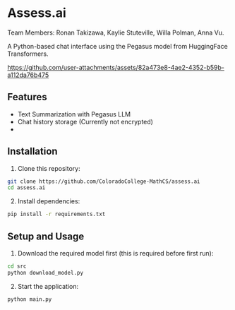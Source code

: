 # Assess.ai
Team Members: Ronan Takizawa, Kaylie Stuteville, Willa Polman, Anna Vu.

A Python-based chat interface using the Pegasus model from HuggingFace Transformers.

https://github.com/user-attachments/assets/82a473e8-4ae2-4352-b59b-a112da76b475



## Features
- Text Summarization with Pegasus LLM
- Chat history storage (Currently not encrypted)
- 
## Installation

1. Clone this repository:
```bash
git clone https://github.com/ColoradoCollege-MathCS/assess.ai
cd assess.ai
```

2. Install dependencies:
```bash
pip install -r requirements.txt
```

## Setup and Usage

1. Download the required model first (this is required before first run):
```bash
cd src
python download_model.py
```

2. Start the application:
```bash
python main.py
```

